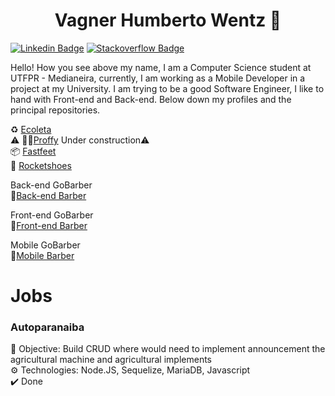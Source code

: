 <h1 align="center">
Vagner Humberto Wentz 👋
</h1>

[![Linkedin Badge](https://img.shields.io/badge/-vagnerwentz-blue?style=flat-square&logo=Linkedin&logoColor=white&link=https://www.linkedin.com/in/vagner-wentz-10b98718a/)](https://www.linkedin.com/in/vagner-wentz-10b98718a/)
[![Stackoverflow Badge](https://img.shields.io/badge/-Stackoverflow-4CA143?style=flat-square&logo=Stackoverflow&logoColor=white&link=https://pt.stackoverflow.com/users/112772/vagner-wentz?tab=profile)](https://pt.stackoverflow.com/users/112772/vagner-wentz?tab=profile)


Hello! How you see above my name, I am a Computer Science student at UTFPR - Medianeira,
currently, I am working as a Mobile Developer in a project at my University.
I am trying to be a good Software Engineer, I like to hand with Front-end and Back-end.
Below down my profiles and the principal repositories.

♻️ [Ecoleta](https://github.com/vagnerwentz/ecoleta-nlw)</br>
⚠️
👩‍🏫[Proffy](https://github.com/vagnerwentz/proffy-nlw-2) Under construction⚠️</br>
📦 [Fastfeet](https://github.com/vagnerwentz/fastfeet) </br>
👟 [Rocketshoes](https://github.com/vagnerwentz/rocketshoes)</br>


Back-end GoBarber </br>
💈[Back-end Barber](https://github.com/vagnerwentz/gobarber-backend-ts)

Front-end GoBarber </br>
💈[Front-end Barber](https://github.com/vagnerwentz/gobarber-frontend-ts)

Mobile GoBarber </br>
💈[Mobile Barber](https://github.com/vagnerwentz/gobarber-mobile-ts)

<h1>Jobs</h1>

<h3>Autoparanaiba</h3>

🎯 Objective: Build CRUD where would need to implement announcement the agricultural machine and agricultural implements </br>
⚙️ Technologies: Node.JS, Sequelize, MariaDB, Javascript </br>
✔️ Done
